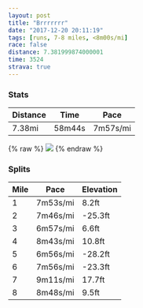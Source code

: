```yaml
---
layout: post
title: "Brrrrrrr"
date: "2017-12-20 20:11:19"
tags: [runs, 7-8 miles, <8m00s/mi]
race: false
distance: 7.381999874000001
time: 3524
strava: true
---
```


### Stats

| Distance | Time | Pace |
|----------|------|------|
|7.38mi|58m44s|7m57s/mi|

{% raw %}
<img src='https://maps.googleapis.com/maps/api/staticmap?maptype=roadmap&path=enc:q{hwF~lcbMV`AgBiAsJfBcE|Io@]iaAbtBcHxVcV`k@uLhVcIvGIjF{HbUiFpWkSvm@kBtR_DrLgBlZuDzLsIhN{DnUu@{@vAoJn@b@tBmDpHgV|AiM_BiAByC{EiDqe@{J{A@yAbDkGkC`@nDeHdViBaBgBzCiGrUcDUiCxIkM{C{B~I&key=AIzaSyC1MId7bFpkLXNAaYhBSTb8jLyiSqzbDtM&size=800x800&markers=color:yellow|label:S|40.68297,-73.91456&markers=color:green|label:F|40.73258999999999,-73.98398999999998'>
{% endraw %}

### Splits

| Mile | Pace | Elevation |
|------|------|-----------|
|1|7m53s/mi|8.2ft|
|2|7m46s/mi|-25.3ft|
|3|6m57s/mi|6.6ft|
|4|8m43s/mi|10.8ft|
|5|6m56s/mi|-28.2ft|
|6|7m56s/mi|-23.3ft|
|7|9m11s/mi|17.7ft|
|8|8m48s/mi|9.5ft|
